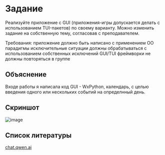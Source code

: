 # Задание
Реализуйте приложение с GUI (приложения-игры допускается делать с использованием TUI-пакетов) по своему варианту. Можно изменить задание на собственную тему, согласовав с преподавателем. 

Требования:
приложение должно быть написано с применением ОО парадигмы
исключительные ситуации должны обрабатываться с использованием собственных исключений
GUI/TUI фреймворки не должны повторяться в группе

## Объяснение 
Входе работы я написала код GUI - WxPython, календарь, с целью введения одного или нескольких событий на определнный день.

## Скриншот
![image](https://github.com/user-attachments/assets/69baff25-a08e-48c4-81f4-42de0e278897)

## Список литературы
[chat.qwen.ai](https://chat.qwen.ai/c/0cb0994f-4c6c-4887-be41-0408d99a3969)
